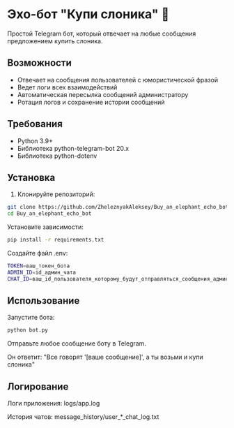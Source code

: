 # Эхо-бот "Купи слоника" 🐘

Простой Telegram бот, который отвечает на любые сообщения предложением купить слоника.

## Возможности

- Отвечает на сообщения пользователей с юмористической фразой
- Ведет логи всех взаимодействий
- Автоматическая пересылка сообщений администратору
- Ротация логов и сохранение истории сообщений

## Требования

- Python 3.9+
- Библиотека python-telegram-bot 20.x
- Библиотека python-dotenv

## Установка

1. Клонируйте репозиторий:

```bash
git clone https://github.com/ZheleznyakAleksey/Buy_an_elephant_echo_bot.git
cd Buy_an_elephant_echo_bot
```

Установите зависимости:

```bash
pip install -r requirements.txt
```

Создайте файл .env:

```bash
TOKEN=ваш_токен_бота
ADMIN_ID=id_админ_чата
CHAT_ID=ваш_id_пользователя_которому_будут_отправляться_сообщения_администратора
```

## Использование

Запустите бота:

```bash
python bot.py
```

Отправьте любое сообщение боту в Telegram.

Он ответит: "Все говорят '[ваше сообщение]', а ты возьми и купи слоника"

## Логирование

Логи приложения: logs/app.log

История чатов: message_history/user_*_chat_log.txt
